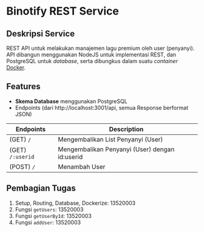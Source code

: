 # Binotify REST Service

## Deskripsi Service

REST API untuk melakukan manajemen lagu premium oleh user (penyanyi). API dibangun menggunakan NodeJS untuk implementasi REST, dan PostgreSQL untuk *database*, serta dibungkus dalam suatu *container* [Docker](https://www.docker.com/ "Docker Homepage").

## Features
- **Skema Database** menggunakan PostgreSQL
- Endpoints (dari http://localhost:3001/api, semua Response berformat JSON)

Endpoints       | Description
---             | ---
(GET) `/`       | Mengembalikan List Penyanyi (User)
(GET) `/:userid`| Mengembalikan Penyanyi (User) dengan id:userid
(POST) `/`      | Menambah User

## Pembagian Tugas
1. Setup, Routing, Database, Dockerize: 13520003
2. Fungsi `getUsers`: 13520003
3. Fungsi `getUserById`: 13520003
4. Fungsi `addUser`: 13520003